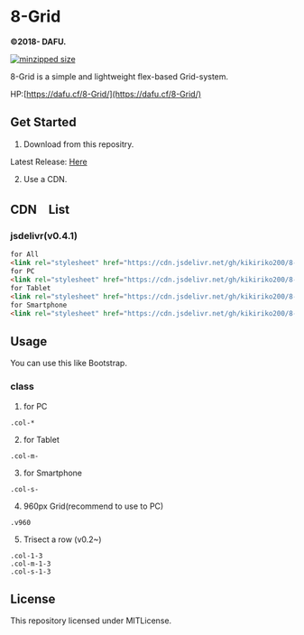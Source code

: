 # 8-Grid

**&copy;2018- DAFU.**

[![minzipped size](https://img.shields.io/badge/minzipped%20size-333B-brightgreen.svg)](https://checkgzipcompression.com/?url=https%3A%2F%2Fcdn.jsdelivr.net%2Fgh%2Fkikiriko200%2F8-Grid%40v0.4.1.1%2Fcss%2F8grid.all.min.css)

8-Grid is a simple and lightweight flex-based Grid-system.

HP:[https://dafu.cf/8-Grid/](https://dafu.cf/8-Grid/)

## Get Started

1. Download from this repositry.

Latest Release: [Here](https://github.com/kikiriko200/8-Grid/releases/latest)

2. Use a CDN.

## CDN　List
### jsdelivr(v0.4.1)
```HTML
for All
<link rel="stylesheet" href="https://cdn.jsdelivr.net/gh/kikiriko200/8-Grid@v0.4.1/css/8grid.all.min.css">
for PC
<link rel="stylesheet" href="https://cdn.jsdelivr.net/gh/kikiriko200/8-Grid@v0.4.1/css/8grid.pc.min.css">
for Tablet
<link rel="stylesheet" href="https://cdn.jsdelivr.net/gh/kikiriko200/8-Grid@v0.4.1/css/8grid.tb.min.css">
for Smartphone
<link rel="stylesheet" href="https://cdn.jsdelivr.net/gh/kikiriko200/8-Grid@v0.4.1/css/8grid.sp.min.css">
```

## Usage

You can use this like Bootstrap.

### class

1. for PC

```
.col-*
```

2. for Tablet

```
.col-m-
```

3. for Smartphone
```
.col-s-
```

4. 960px Grid(recommend to use to PC)
```
.v960
```

5. Trisect a row (v0.2~)
```
.col-1-3
.col-m-1-3
.col-s-1-3
```

## License

This repository licensed under MITLicense.
